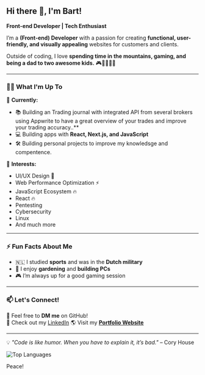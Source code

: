 ## Hi there 👋, I'm Bart!  

**Front-end Developer | Tech Enthusiast**  

I’m a **(Front-end) Developer** with a passion for creating **functional, user-friendly, and visually appealing** websites for customers and clients. 

Outside of coding, I love **spending time in the mountains, gaming, and being a dad to two awesome kids.** 🎮🌿👨‍👧‍👦  

---

### 👨‍💻 **What I'm Up To**  
🔭 **Currently:**  
- 📚 Building an Trading journal with integrated API from several brokers using Appwrite to have a great overview of your trades and improve your trading accuracy..**
- 💻 Building apps with **React, Next.js, and JavaScript**  
- 🛠️ Building personal projects to improve my knowledsge and compentence.  

🌱 **Interests:**  
- UI/UX Design 🎨  
- Web Performance Optimization ⚡  
- JavaScript Ecosystem 🔥
- React 🔥
- Pentesting
- Cybersecurity
- Linux
- And much more

---

### ⚡ **Fun Facts About Me**  
- 🇳🇱 I studied **sports** and was in the **Dutch military**  
- 🌱 I enjoy **gardening** and **building PCs**  
- 🎮 I’m always up for a good gaming session  

---

### 📫 **Let's Connect!**  
💬 Feel free to **DM me** on GitHub!  
💼 Check out my [LinkedIn](www.linkedin.com/in/bart-van-den-berg-b90219155) 
🌎 Visit my **[Portfolio Website](bartholomeusberg.com)** 

---

💡 *"Code is like humor. When you have to explain it, it’s bad."* – Cory House  

![Top Languages](https://github-readme-stats.vercel.app/api/top-langs/?username=Barvand&layout=compact&theme=radical)

Peace!  
